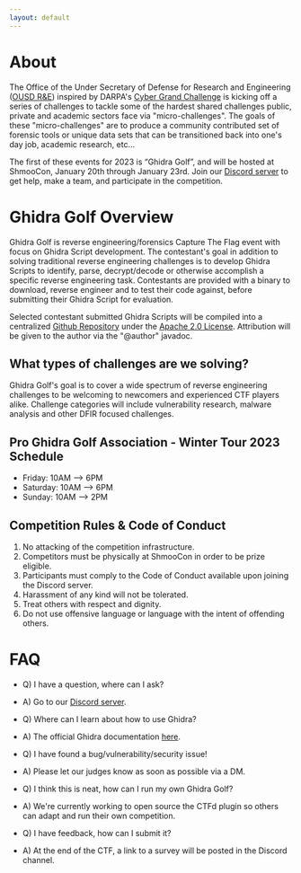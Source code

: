 ```yaml
---
layout: default
---
```


# About
The Office of the Under Secretary of Defense for Research and Engineering ([OUSD R&E](https://www.cto.mil/)) inspired by DARPA's [Cyber Grand Challenge](https://www.darpa.mil/program/cyber-grand-challenge) is kicking off a series of challenges to tackle some of the hardest shared challenges public, private and academic sectors face via  "micro-challenges". The goals of these "micro-challenges" are to produce a community contributed set of forensic tools or unique data sets that can be transitioned back into one's day job, academic research, etc...

The first of these events for 2023 is “Ghidra Golf”, and will be hosted at ShmooCon, January 20th through January 23rd.
Join our [Discord server](https://discord.gg/aESDuHVNZr) to get help, make a team, and participate in the competition.

# Ghidra Golf Overview
Ghidra Golf is reverse engineering/forensics Capture The Flag event with focus on Ghidra Script development.
The contestant's goal in addition to solving traditional reverse engineering challenges is to develop Ghidra Scripts to identify, parse, decrypt/decode or otherwise accomplish a specific reverse engineering task. Contestants are provided with a binary to download, reverse engineer and to test their code against, before submitting their Ghidra Script for evaluation. 

Selected contestant submitted Ghidra Scripts will be compiled into a centralized [Github Repository](https://github.com/ghidragolf/ghidra_scripts) under the [Apache 2.0 License](https://www.apache.org/licenses/LICENSE-2.0).
Attribution will be given to the author via the "@author" javadoc. 

## What types of challenges are we solving?
Ghidra Golf's goal is to cover a wide spectrum of reverse engineering challenges to be welcoming to newcomers and experienced CTF players alike. Challenge categories will include vulnerability research, malware analysis and other DFIR focused challenges.

## Pro Ghidra Golf Association - Winter Tour 2023 Schedule
* Friday: 10AM --> 6PM
* Saturday: 10AM --> 6PM
* Sunday: 10AM --> 2PM

## Competition Rules & Code of Conduct
1. No attacking of the competition infrastructure.
2. Competitors must be physically at ShmooCon in order to be prize eligible.
3. Participants must comply to the Code of Conduct available upon joining the Discord server.
4. Harassment of any kind will not be tolerated.
5. Treat others with respect and dignity.
6. Do not use offensive language or language with the intent of offending others.

# FAQ
* Q) I have a question, where can I ask?
* A) Go to our [Discord server](https://discord.gg/aESDuHVNZr).

* Q) Where can I learn about how to use Ghidra?
* A) The official Ghidra documentation [here](https://github.com/NationalSecurityAgency/ghidra/tree/master/GhidraDocs/GhidraClass).

* Q) I have found a bug/vulnerability/security issue!
* A) Please let our judges know as soon as possible via a DM.

* Q) I think this is neat, how can I run my own Ghidra Golf?
* A) We're currently working to open source the CTFd plugin so others can adapt and run their own competition.

* Q) I have feedback, how can I submit it?
* A) At the end of the CTF, a link to  a survey will be posted in the Discord channel.
